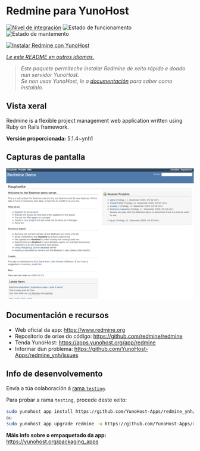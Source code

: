 <!--
NOTA: Este README foi creado automáticamente por <https://github.com/YunoHost/apps/tree/master/tools/readme_generator>
NON debe editarse manualmente.
-->

# Redmine para YunoHost

[![Nivel de integración](https://dash.yunohost.org/integration/redmine.svg)](https://ci-apps.yunohost.org/ci/apps/redmine/) ![Estado de funcionamento](https://ci-apps.yunohost.org/ci/badges/redmine.status.svg) ![Estado de mantemento](https://ci-apps.yunohost.org/ci/badges/redmine.maintain.svg)

[![Instalar Redmine con YunoHost](https://install-app.yunohost.org/install-with-yunohost.svg)](https://install-app.yunohost.org/?app=redmine)

*[Le este README en outros idiomas.](./ALL_README.md)*

> *Este paquete permíteche instalar Redmine de xeito rápido e doado nun servidor YunoHost.*  
> *Se non usas YunoHost, le a [documentación](https://yunohost.org/install) para saber como instalalo.*

## Vista xeral

Redmine is a flexible project management web application written using Ruby on Rails framework.


**Versión proporcionada:** 5.1.4~ynh1

## Capturas de pantalla

![Captura de pantalla de Redmine](./doc/screenshots/Redmine-demo.png)

## Documentación e recursos

- Web oficial da app: <https://www.redmine.org>
- Repositorio de orixe do código: <https://github.com/redmine/redmine>
- Tenda YunoHost: <https://apps.yunohost.org/app/redmine>
- Informar dun problema: <https://github.com/YunoHost-Apps/redmine_ynh/issues>

## Info de desenvolvemento

Envía a túa colaboración á [rama `testing`](https://github.com/YunoHost-Apps/redmine_ynh/tree/testing).

Para probar a rama `testing`, procede deste xeito:

```bash
sudo yunohost app install https://github.com/YunoHost-Apps/redmine_ynh/tree/testing --debug
ou
sudo yunohost app upgrade redmine -u https://github.com/YunoHost-Apps/redmine_ynh/tree/testing --debug
```

**Máis info sobre o empaquetado da app:** <https://yunohost.org/packaging_apps>
